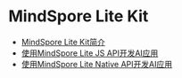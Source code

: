 # MindSpore Lite Kit

- [MindSpore Lite Kit简介](../ai/MindSpore-Lite-Kit-Introduction.md)
- [使用MindSpore Lite JS API开发AI应用](../ai/mindspore-guidelines-based-js.md)
- [使用MindSpore Lite Native API开发AI应用](../ai/mindspore-guidelines-based-native.md)
